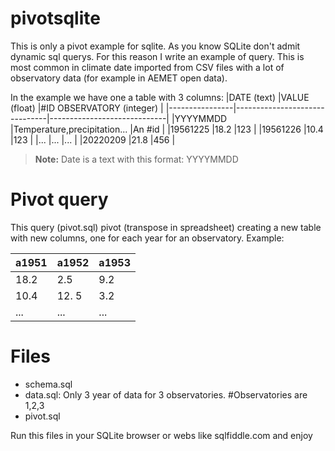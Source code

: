 # pivotsqlite
This is only a pivot example for sqlite.
As you know SQLite don't admit  dynamic sql querys. For this reason I write an example of query.
This is most common in climate date imported from CSV files with a lot of observatory data (for example in AEMET open data).

In the example we have one a table with 3 columns:
|DATE (text)     |VALUE   (float)                |#ID OBSERVATORY (integer)    |
|----------------|-------------------------------|-----------------------------|
|YYYYMMDD        |Temperature,precipitation...   |An #id                       |
|19561225        |18.2                           |123                          |
|19561226        |10.4                           |123                          |
|...             |...                            |...                          |
|20220209        |21.8                           |456                          |

> **Note:** Date is a text with this format: YYYYMMDD

# Pivot query
This query (pivot.sql) pivot (transpose in spreadsheet) creating a new table with new columns, one for each year for an observatory.
Example:

|a1951|a1952|a1953|
|-----|-----|-----|
|18.2 |2.5  |9.2  |
|10.4 |12. 5|3.2  |
|...  |...  |...  |



# Files
- schema.sql
- data.sql: Only 3 year of data for 3 observatories. #Observatories are 1,2,3
- pivot.sql


Run this files in your SQLite browser or webs like sqlfiddle.com and enjoy
